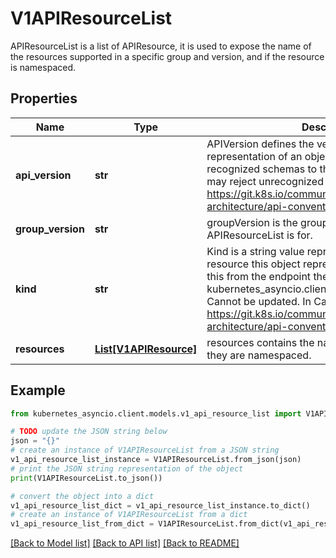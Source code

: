 # V1APIResourceList

APIResourceList is a list of APIResource, it is used to expose the name of the resources supported in a specific group and version, and if the resource is namespaced.

## Properties

Name | Type | Description | Notes
------------ | ------------- | ------------- | -------------
**api_version** | **str** | APIVersion defines the versioned schema of this representation of an object. Servers should convert recognized schemas to the latest internal value, and may reject unrecognized values. More info: https://git.k8s.io/community/contributors/devel/sig-architecture/api-conventions.md#resources | [optional] 
**group_version** | **str** | groupVersion is the group and version this APIResourceList is for. | 
**kind** | **str** | Kind is a string value representing the REST resource this object represents. Servers may infer this from the endpoint the kubernetes_asyncio.client submits requests to. Cannot be updated. In CamelCase. More info: https://git.k8s.io/community/contributors/devel/sig-architecture/api-conventions.md#types-kinds | [optional] 
**resources** | [**List[V1APIResource]**](V1APIResource.md) | resources contains the name of the resources and if they are namespaced. | 

## Example

```python
from kubernetes_asyncio.client.models.v1_api_resource_list import V1APIResourceList

# TODO update the JSON string below
json = "{}"
# create an instance of V1APIResourceList from a JSON string
v1_api_resource_list_instance = V1APIResourceList.from_json(json)
# print the JSON string representation of the object
print(V1APIResourceList.to_json())

# convert the object into a dict
v1_api_resource_list_dict = v1_api_resource_list_instance.to_dict()
# create an instance of V1APIResourceList from a dict
v1_api_resource_list_from_dict = V1APIResourceList.from_dict(v1_api_resource_list_dict)
```
[[Back to Model list]](../README.md#documentation-for-models) [[Back to API list]](../README.md#documentation-for-api-endpoints) [[Back to README]](../README.md)


